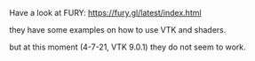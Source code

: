 Have a look at FURY: https://fury.gl/latest/index.html

they have some examples on how to use VTK and shaders.

but at this moment (4-7-21, VTK 9.0.1) they do not seem to work.
